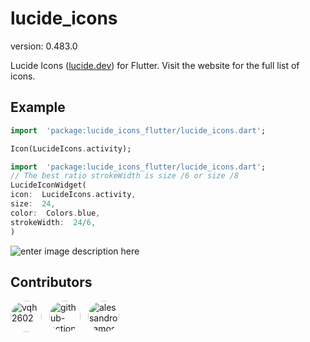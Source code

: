 # lucide_icons

version: 0.483.0

Lucide Icons ([lucide.dev](https://lucide.dev)) for Flutter. Visit the website for the full list of icons.

## Example

```dart
import  'package:lucide_icons_flutter/lucide_icons.dart';

Icon(LucideIcons.activity);
```

  ```dart
import  'package:lucide_icons_flutter/lucide_icons.dart';
// The best ratio strokeWidth is size /6 or size /8
LucideIconWidget(
icon:  LucideIcons.activity,
size:  24,
color:  Colors.blue,
strokeWidth:  24/6,
)
```

![enter image description here](https://i.imgur.com/iopbEUh.png)

  
  
  
  
  
  
  
  
  


## Contributors

<a href='https://github.com/vqh2602'><img src='https://avatars.githubusercontent.com/u/62917858?v=4' width='50' height='50' alt='vqh2602' style='border-radius:50%; margin-right:8px;'></a> <a href='https://github.com/github-actions[bot]'><img src='https://avatars.githubusercontent.com/in/15368?v=4' width='50' height='50' alt='github-actions[bot]' style='border-radius:50%; margin-right:8px;'></a> <a href='https://github.com/alessandro-amos'><img src='https://avatars.githubusercontent.com/u/130871434?v=4' width='50' height='50' alt='alessandro-amos' style='border-radius:50%; margin-right:8px;'></a> 
